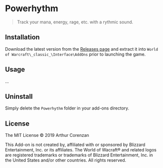 # Powerhythm

> Track your mana, energy, rage, etc. with a rythmic sound.

## Installation

Download the latest version from the [Releases page](https://github.com/haggen/wow/releases) and extract it into `World of Warcraft\_classic_\Interface\AddOns` prior to launching the game.

## Usage

...

## Uninstall

Simply delete the `Powerhythm` folder in your add-ons directory.

## License

The MIT License © 2019 Arthur Corenzan

This Add-on is not created by, affiliated with or sponsored by Blizzard Entertainment, Inc. or its affiliates. The World of Wacraft® and related logos are registered trademarks or trademarks of Blizzard Entertainment, Inc. in the United States and/or other countries. All rights reserved.
